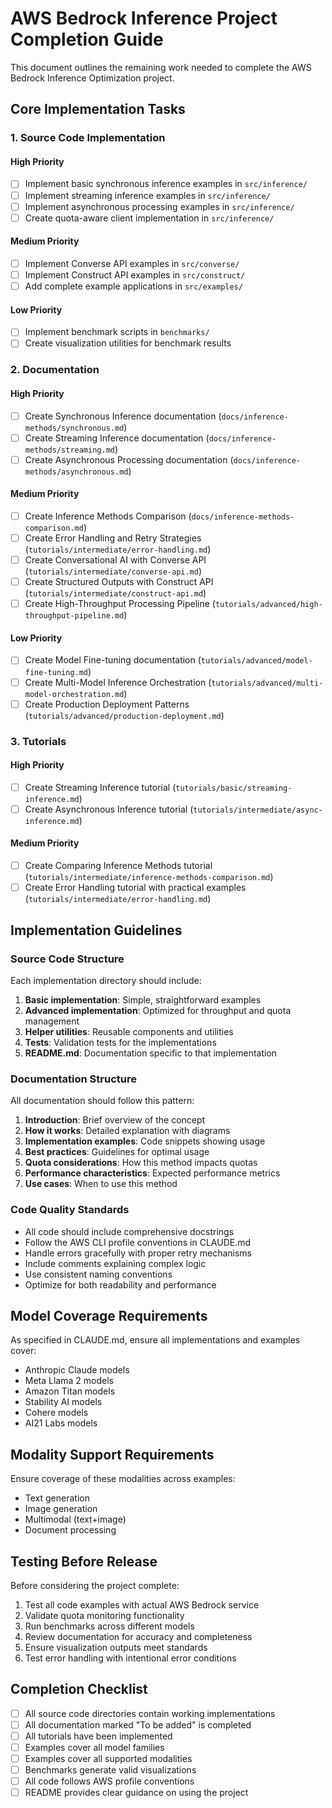 # AWS Bedrock Inference Project Completion Guide

This document outlines the remaining work needed to complete the AWS Bedrock Inference Optimization project.

## Core Implementation Tasks

### 1. Source Code Implementation

#### High Priority
- [ ] Implement basic synchronous inference examples in `src/inference/`
- [ ] Implement streaming inference examples in `src/inference/`
- [ ] Implement asynchronous processing examples in `src/inference/`
- [ ] Create quota-aware client implementation in `src/inference/`

#### Medium Priority
- [ ] Implement Converse API examples in `src/converse/`
- [ ] Implement Construct API examples in `src/construct/`
- [ ] Add complete example applications in `src/examples/`

#### Low Priority
- [ ] Implement benchmark scripts in `benchmarks/`
- [ ] Create visualization utilities for benchmark results

### 2. Documentation

#### High Priority
- [ ] Create Synchronous Inference documentation (`docs/inference-methods/synchronous.md`)
- [ ] Create Streaming Inference documentation (`docs/inference-methods/streaming.md`)
- [ ] Create Asynchronous Processing documentation (`docs/inference-methods/asynchronous.md`)

#### Medium Priority
- [ ] Create Inference Methods Comparison (`docs/inference-methods-comparison.md`)
- [ ] Create Error Handling and Retry Strategies (`tutorials/intermediate/error-handling.md`)
- [ ] Create Conversational AI with Converse API (`tutorials/intermediate/converse-api.md`)
- [ ] Create Structured Outputs with Construct API (`tutorials/intermediate/construct-api.md`)
- [ ] Create High-Throughput Processing Pipeline (`tutorials/advanced/high-throughput-pipeline.md`)

#### Low Priority
- [ ] Create Model Fine-tuning documentation (`tutorials/advanced/model-fine-tuning.md`)
- [ ] Create Multi-Model Inference Orchestration (`tutorials/advanced/multi-model-orchestration.md`)
- [ ] Create Production Deployment Patterns (`tutorials/advanced/production-deployment.md`)

### 3. Tutorials

#### High Priority
- [ ] Create Streaming Inference tutorial (`tutorials/basic/streaming-inference.md`)
- [ ] Create Asynchronous Inference tutorial (`tutorials/intermediate/async-inference.md`)

#### Medium Priority
- [ ] Create Comparing Inference Methods tutorial (`tutorials/intermediate/inference-methods-comparison.md`)
- [ ] Create Error Handling tutorial with practical examples (`tutorials/intermediate/error-handling.md`)

## Implementation Guidelines

### Source Code Structure

Each implementation directory should include:

1. **Basic implementation**: Simple, straightforward examples
2. **Advanced implementation**: Optimized for throughput and quota management
3. **Helper utilities**: Reusable components and utilities
4. **Tests**: Validation tests for the implementations
5. **README.md**: Documentation specific to that implementation

### Documentation Structure

All documentation should follow this pattern:

1. **Introduction**: Brief overview of the concept
2. **How it works**: Detailed explanation with diagrams
3. **Implementation examples**: Code snippets showing usage
4. **Best practices**: Guidelines for optimal usage
5. **Quota considerations**: How this method impacts quotas
6. **Performance characteristics**: Expected performance metrics
7. **Use cases**: When to use this method

### Code Quality Standards

- All code should include comprehensive docstrings
- Follow the AWS CLI profile conventions in CLAUDE.md
- Handle errors gracefully with proper retry mechanisms
- Include comments explaining complex logic
- Use consistent naming conventions
- Optimize for both readability and performance

## Model Coverage Requirements

As specified in CLAUDE.md, ensure all implementations and examples cover:

- Anthropic Claude models
- Meta Llama 2 models
- Amazon Titan models
- Stability AI models
- Cohere models
- AI21 Labs models

## Modality Support Requirements

Ensure coverage of these modalities across examples:

- Text generation
- Image generation
- Multimodal (text+image)
- Document processing

## Testing Before Release

Before considering the project complete:

1. Test all code examples with actual AWS Bedrock service
2. Validate quota monitoring functionality
3. Run benchmarks across different models
4. Review documentation for accuracy and completeness
5. Ensure visualization outputs meet standards
6. Test error handling with intentional error conditions

## Completion Checklist

- [ ] All source code directories contain working implementations
- [ ] All documentation marked "To be added" is completed
- [ ] All tutorials have been implemented
- [ ] Examples cover all model families
- [ ] Examples cover all supported modalities
- [ ] Benchmarks generate valid visualizations
- [ ] All code follows AWS profile conventions
- [ ] README provides clear guidance on using the project
